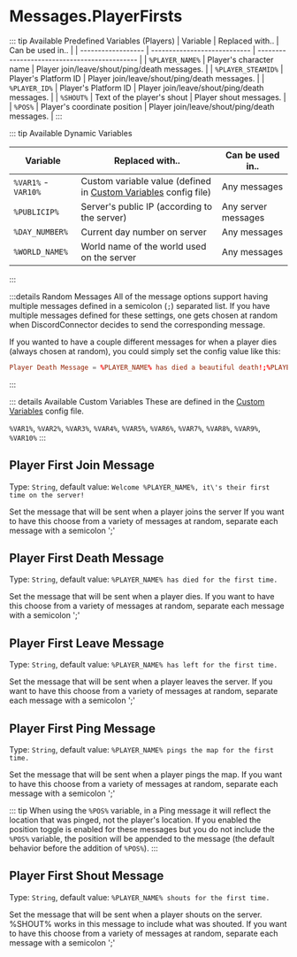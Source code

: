 # Messages.PlayerFirsts

::: tip Available Predefined Variables (Players)
| Variable           | Replaced with..              | Can be used in..                             |
| ------------------ | ---------------------------- | -------------------------------------------- |
| `%PLAYER_NAME%`    | Player's character name      | Player join/leave/shout/ping/death messages. |
| `%PLAYER_STEAMID%` | Player's Platform ID         | Player join/leave/shout/ping/death messages. |
| `%PLAYER_ID%`      | Player's Platform ID         | Player join/leave/shout/ping/death messages. |
| `%SHOUT%`          | Text of the player's shout   | Player shout messages.                       |
| `%POS%`            | Player's coordinate position | Player join/leave/shout/ping/death messages. |
:::

::: tip Available Dynamic Variables

| Variable            | Replaced with..                                                                           | Can be used in..    |
| ------------------- | ----------------------------------------------------------------------------------------- | ------------------- |
| `%VAR1%` - `VAR10%` | Custom variable value (defined in [Custom Variables](/config/variables.html) config file) | Any messages        |
| `%PUBLICIP%`        | Server's public IP (according to the server)                                              | Any server messages |
| `%DAY_NUMBER%`      | Current day number on server                                                              | Any messages        |
| `%WORLD_NAME%`      | World name of the world used on the server                                                | Any messages        |
:::

:::details Random Messages
All of the message options support having multiple messages defined in a semicolon (`;`) separated list. If you have multiple messages defined for these settings, one gets chosen at random when DiscordConnector decides to send the corresponding message.

If you wanted to have a couple different messages for when a player dies (always chosen at random), you could simply set the config value like this:

```toml
Player Death Message = %PLAYER_NAME% has died a beautiful death!;%PLAYER_NAME% went to their end with honor!;%PLAYER_NAME% died.
```

:::

::: details Available Custom Variables
These are defined in the [Custom Variables](/config/variables.html) config file.

`%VAR1%`, `%VAR2%`, `%VAR3%`, `%VAR4%`, `%VAR5%`, `%VAR6%`, `%VAR7%`, `%VAR8%`, `%VAR9%`, `%VAR10%`
:::

## Player First Join Message

Type: `String`, default value: `Welcome %PLAYER_NAME%, it\'s their first time on the server!`

Set the message that will be sent when a player joins the server If you want to have this choose from a variety of messages at random, separate each message with a semicolon ';'

## Player First Death Message

Type: `String`, default value: `%PLAYER_NAME% has died for the first time.`

Set the message that will be sent when a player dies. If you want to have this choose from a variety of messages at random, separate each message with a semicolon ';'

## Player First Leave Message

Type: `String`, default value: `%PLAYER_NAME% has left for the first time.`

Set the message that will be sent when a player leaves the server. If you want to have this choose from a variety of messages at random, separate each message with a semicolon ';'

## Player First Ping Message

Type: `String`, default value: `%PLAYER_NAME% pings the map for the first time.`

Set the message that will be sent when a player pings the map. If you want to have this choose from a variety of messages at random, separate each message with a semicolon ';'

::: tip
When using the `%POS%` variable, in a Ping message it will reflect the location that was pinged, not the player's location. If you enabled the position toggle is enabled for these messages but you do not include the `%POS%` variable, the position will be appended to the message (the default behavior before the addition of `%POS%`).
:::

## Player First Shout Message

Type: `String`, default value: `%PLAYER_NAME% shouts for the first time.`

Set the message that will be sent when a player shouts on the server. %SHOUT% works in this message to include what was shouted. If you want to have this choose from a variety of messages at random, separate each message with a semicolon ';'
